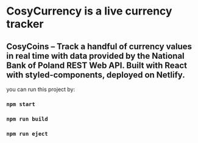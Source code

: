 # CosyCurrency is a live currency tracker

## CosyCoins – Track a handful of currency values in real time with data provided by the National Bank of Poland REST Web API. Built with React with styled-components, deployed on Netlify.

you can run this project by:

### `npm start`

### `npm run build`

### `npm run eject`
